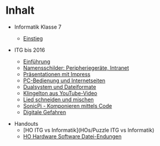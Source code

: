 # Inhalt
* Informatik Klasse 7
    * [Einstieg](Einstieg.md)

* ITG bis 2016
    * [Einführung](README.md)
    * [Namensschilder: Peripheriegeräte, Intranet](Klasse_7/01_Namensschilder_Peripheriegeraete_Intranet.md)
    * [Präsentationen mit Impress](Klasse_7/02_Praesentationen_mit_Impress.md)
    * [PC-Bedienung und Internetseiten](Klasse_7/03_PC-Bedienung_Internetseiten.md)
    * [Dualsystem und Dateiformate](Klasse_7/04_Dualsystem_Dateien.md)
    * [Klingelton aus YouTube-Video](Klasse_7/05_Klingelton_aus_YouTube-Video.md)
    * [Lied schneiden und mischen](Klasse_7/06_Lied_schneiden_und_mischen.md)
    * [SonicPi - Komponieren mittels Code](Klasse_7/07_SonicPi.md)
    * [Digitale Gefahren](Klasse_7/08_Digitale_Gefahren.md)

+ Handouts
    + [HO ITG vs Informatik](HOs/Puzzle ITG vs Informatik)
    + [HO Hardware Software Datei-Endungen](Klasse_7/HO_Hardware_Software_Datei-Endungen.md)
